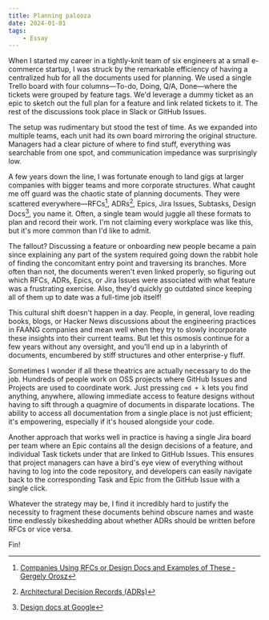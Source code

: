 ```yaml
---
title: Planning palooza
date: 2024-01-01
tags:
    - Essay
---
```


When I started my career in a tightly-knit team of six engineers at a small e-commerce
startup, I was struck by the remarkable efficiency of having a centralized hub for all the
documents used for planning. We used a single Trello board with four columns—To-do, Doing,
Q/A, Done—where the tickets were grouped by feature tags. We'd leverage a dummy ticket as an
epic to sketch out the full plan for a feature and link related tickets to it. The rest of
the discussions took place in Slack or GitHub Issues.

The setup was rudimentary but stood the test of time. As we expanded into multiple teams,
each unit had its own board mirroring the original structure. Managers had a clear picture
of where to find stuff, everything was searchable from one spot, and communication impedance
was surprisingly low.

A few years down the line, I was fortunate enough to land gigs at larger companies with
bigger teams and more corporate structures. What caught me off guard was the chaotic state
of planning documents. They were scattered everywhere—RFCs[^1], ADRs[^2], Epics, Jira
Issues, Subtasks, Design Docs[^3], you name it. Often, a single team would juggle all these
formats to plan and record their work. I'm not claiming every workplace was like this, but
it's more common than I'd like to admit.

The fallout? Discussing a feature or onboarding new people became a pain since explaining
any part of the system required going down the rabbit hole of finding the concomitant entry
point and traversing its branches. More often than not, the documents weren't even linked
properly, so figuring out which RFCs, ADRs, Epics, or Jira Issues were associated with what
feature was a frustrating exercise. Also, they'd quickly go outdated since keeping all of
them up to date was a full-time job itself!

This cultural shift doesn't happen in a day. People, in general, love reading books, blogs,
or Hacker News discussions about the engineering practices in FAANG companies and mean well
when they try to slowly incorporate these insights into their current teams. But let this
osmosis continue for a few years without any oversight, and you'll end up in a labyrinth of
documents, encumbered by stiff structures and other enterprise-y fluff.

Sometimes I wonder if all these theatrics are actually necessary to do the job. Hundreds of
people work on OSS projects where GitHub Issues and Projects are used to coordinate work.
Just pressing `cmd + k` lets you find anything, anywhere, allowing immediate access to
feature designs without having to sift through a quagmire of documents in disparate
locations. The ability to access all documentation from a single place is not just
efficient; it's empowering, especially if it's housed alongside your code.

Another approach that works well in practice is having a single Jira board per team where an
Epic contains all the design decisions of a feature, and individual Task tickets under that
are linked to GitHub Issues. This ensures that project managers can have a bird's eye view
of everything without having to log into the code repository, and developers can easily
navigate back to the corresponding Task and Epic from the GitHub Issue with a single click.

Whatever the strategy may be, I find it incredibly hard to justify the necessity to fragment
these documents behind obscure names and waste time endlessly bikeshedding about whether
ADRs should be written before RFCs or vice versa.

Fin!

[^1]:
    [Companies Using RFCs or Design Docs and Examples of These - Gergely Orosz](https://blog.pragmaticengineer.com/rfcs-and-design-docs/)

[^2]: [Architectural Decision Records (ADRs)](https://adr.github.io/)

[^3]:
    [Design docs at Google](https://www.industrialempathy.com/posts/design-docs-at-google/)
